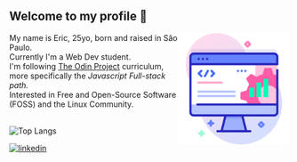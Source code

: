 ## Welcome to my profile 👋
<img src="readme.png" target="_blank" align="right" height="200px">
<span align="left">
My name is Eric, 25yo, born and raised in São Paulo. <br>
Currently I'm a Web Dev student.<br>
I'm following <a href="https://www.theodinproject.com/about" target="_blank">The Odin Project</a> curriculum, more specifically the <em>Javascript Full-stack path.</em></br>
Interested in Free and Open-Source Software (FOSS) and the Linux Community.
</span>
<br> 
<br>

![Top Langs](https://github-readme-stats.vercel.app/api/top-langs/?username=ericsrodrigues&layout=compact&bg_color=24273a&text_color=cad3f5&icon_color=c6a0f6&title_color=8bd5ca)

[![linkedin](https://img.shields.io/badge/linkedin-0A66C2?style=for-the-badge&logo=linkedin&logoColor=white)](https://www.linkedin.com/in/ericsrodrigues)

